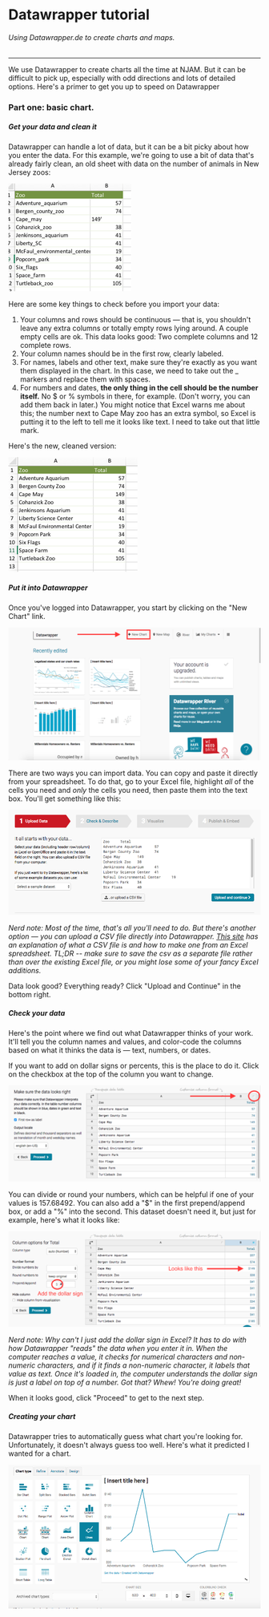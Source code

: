 # Datawrapper tutorial

###### Using Datawrapper.de to create charts and maps. 
------

We use Datawrapper to create charts all the time at NJAM. But it can be difficult to pick up, especially with odd directions and lots of detailed options. Here's a primer to get you up to speed on Datawrapper

### Part one: basic chart. 

##### Get your data and clean it

Datawrapper can handle a lot of data, but it can be a bit picky about how you enter the data. For this example, we're going to use a bit of data that's already fairly clean, an old sheet with data on the number of animals in New Jersey zoos: 

![Original datasheet](img/zoo_og_chart.png)

Here are some key things to check before you import your data:

1. Your columns and rows should be continuous — that is, you shouldn't leave any extra columns or totally empty rows lying around. A couple empty cells are ok. This data looks good: Two complete columns and 12 complete rows.
2. Your column names should be in the first row, clearly labeled. 
3. For names, labels and other text, make sure they're exactly as you want them displayed in the chart. In this case, we need to take out the _ markers and replace them with spaces.
4. For numbers and dates, **the only thing in the cell should be the number itself.** No $ or % symbols in there, for example. (Don't worry, you can add them back in later.) You might notice that Excel warns me about this; the number next to Cape May zoo has an extra symbol, so Excel is putting it to the left to tell me it looks like text. I need to take out that little mark.

Here's the new, cleaned version:

![Cleaned dataset](img/cleaned_data.png)

##### Put it into Datawrapper

Once you've logged into Datawrapper, you start by clicking on the "New Chart" link. 

![New chart](img/new_chart.png)

There are two ways you can import data. You can copy and paste it directly from your spreadsheet. To do that, go to your Excel file, highlight _all_ of the cells you need and _only_ the cells you need, then paste them into the text box. You'll get something like this: 

![Pasted data](img/paste_data.png)

_Nerd note: Most of the time, that's all you'll need to do. But there's another option — you can upload a CSV file directly into Datawrapper. [This site](https://support.bigcommerce.com/articles/Public/What-is-a-CSV-file-and-how-do-I-save-my-spreadsheet-as-one) has an explanation of what a CSV file is and how to make one from an Excel spreadsheet. TL;DR -- make sure to save the csv as a separate file rather than over the existing Excel file, or you might lose some of your fancy Excel additions._

Data look good? Everything ready? Click "Upload and Continue" in the bottom right.

##### Check your data

Here's the point where we find out what Datawrapper thinks of your work. It'll tell you the column names and values, and color-code the columns based on what it thinks the data is — text, numbers, or dates. 

If you want to add on dollar signs or percents, this is the place to do it. Click on the checkbox at the top of the column you want to change.

![Interpreted data](img/interpreted_data.png)

You can divide or round your numbers, which can be helpful if one of your values is 157.68492. You can also add a "$" in the first prepend/append box, or add a "%" into the second. This dataset doesn't need it, but just for example, here's what it looks like:

![With a dollar sign](img/dollar_sign.png)

_Nerd note: Why can't I just add the dollar sign in Excel? It has to do with how Datawrapper "reads" the data when you enter it in. When the computer reaches a value, it checks for numerical characters and non-numeric characters, and if it finds a non-numeric character, it labels that value as text. Once it's loaded in, the computer understands the dollar sign is just a label on top of a number. Got that? Whew! You're doing great!_

When it looks good, click "Proceed" to get to the next step.

##### Creating your chart

Datawrapper tries to automatically guess what chart you're looking for. Unfortunately, it doesn't always guess too well. Here's what it predicted I wanted for a chart.

![First chart](img/first_chart.png)
